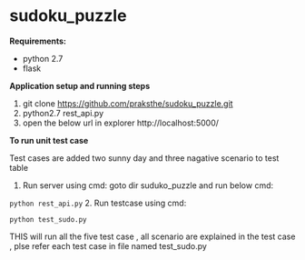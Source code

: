 # sudoku_puzzle

**Requirements:**
* python 2.7
* flask

**Application setup and running steps**
1. git clone https://github.com/praksthe/sudoku_puzzle.git
2. python2.7 rest_api.py
3. open the below url in explorer
http://localhost:5000/

**To run unit test case**

Test cases are added two sunny day and three nagative scenario to test table

1. Run server using cmd:
goto dir suduko_puzzle and run below cmd:

```python rest_api.py```
2. Run testcase using cmd:

```python test_sudo.py```

THIS will run all the five test case , all scenario are explained in the test case , plse refer each test case in file named test_sudo.py
